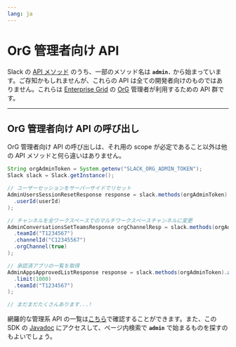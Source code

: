 ```yaml
---
lang: ja
---
```


# OrG 管理者向け API

Slack の [API メソッド](/reference/methods) のうち、一部のメソッド名は **`admin.`** から始まっています。ご存知かもしれませんが、これらの API は全ての開発者向けのものではありません。これらは [Enterprise Grid](/enterprise-grid/) の [OrG](https://slack.com/intl/ja-jp/help/articles/360004150931) 管理者が利用するための API 群です。

---
## OrG 管理者向け API の呼び出し

OrG 管理者向け API の呼び出しは、それ用の scope が必定であること以外は他の API メソッドと何ら違いはありません。

```java
String orgAdminToken = System.getenv("SLACK_ORG_ADMIN_TOKEN");
Slack slack = Slack.getInstance();

// ユーザーセッションをサーバーサイドでリセット
AdminUsersSessionResetResponse response = slack.methods(orgAdminToken).adminUsersSessionReset(r -> r
  .userId(userId)
);

// チャンネルを全ワークスペースでのマルチワークスペースチャンネルに変更
AdminConversationsSetTeamsResponse orgChannelResp = slack.methods(orgAdminToken).adminConversationsSetTeams(r -> r
  .teamId("T1234567")
  .channelId("C12345567")
  .orgChannel(true)
);

// 承認済アプリの一覧を取得
AdminAppsApprovedListResponse response = slack.methods(orgAdminToken).adminAppsApprovedList(r -> r
  .limit(1000)
  .teamId("T1234567")
);

// まだまだたくさんあります...!
```

網羅的な管理系 API の一覧は[こちら](/admins/)で確認することができます。また、この SDK の [Javadoc](https://oss.sonatype.org/service/local/repositories/releases/archive/com/slack/api/slack-api-client/sdkLatestVersion/slack-api-client-sdkLatestVersion-javadoc.jar/!/com/slack/api/methods/MethodsClient.html) にアクセスして、ページ内検索で **`admin`** で始まるものを探すのもよいでしょう。